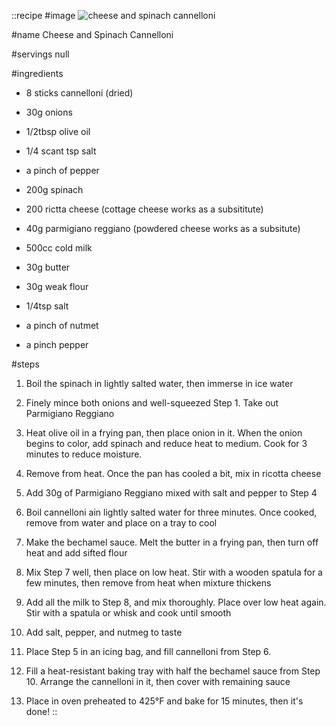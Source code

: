 ::recipe
#image
![cheese and spinach cannelloni](/img/vol9/cheese_and_spinach_cannelloni.jpg)

#name
Cheese and Spinach Cannelloni

#servings
null

#ingredients
- 8 sticks cannelloni (dried)
- 30g onions
- 1/2tbsp olive oil
- 1/4 scant tsp salt
- a pinch of pepper
- 200g spinach
- 200 rictta cheese (cottage cheese works as a subsititute)
- 40g parmigiano reggiano (powdered cheese works as a subsitute)

- 500cc cold milk
- 30g butter
- 30g weak flour
- 1/4tsp salt
- a pinch of nutmet
- a pinch pepper


#steps
1. Boil the spinach in lightly salted water, then immerse in ice water

2. Finely mince both onions and well-squeezed Step 1. Take out Parmigiano Reggiano

3. Heat olive oil in a frying pan, then place onion in it. When the onion begins to color, add spinach and reduce heat to medium. Cook for 3 minutes to reduce moisture.

4. Remove from heat. Once the pan has cooled a bit, mix in ricotta cheese

5. Add 30g of Parmigiano Reggiano mixed with salt and pepper to Step 4

6. Boil cannelloni ain lightly salted water for three minutes. Once cooked, remove from water and place on a tray to cool

7. Make the bechamel sauce. Melt the butter in a frying pan, then turn off heat and add sifted flour

8. Mix Step 7 well, then place on low heat. Stir with a wooden spatula for a few minutes, then remove from heat when mixture thickens

9. Add all the milk to Step 8, and mix thoroughly. Place over low heat again. Stir with a spatula or whisk and cook until smooth

10. Add salt, pepper, and nutmeg to taste

11. Place Step 5 in an icing bag, and fill cannelloni from Step 6.

12. Fill a heat-resistant baking tray with half the bechamel sauce from Step 10. Arrange the cannelloni in it, then cover with remaining sauce

13. Place in oven preheated to 425°F and bake for 15 minutes, then it's done!
::